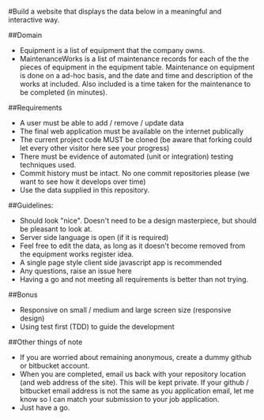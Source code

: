 #Build a website that displays the data below in a meaningful and interactive way.

##Domain
* Equipment is a list of equipment that the company owns.
* MaintenanceWorks is a list of maintenance records for each of the the pieces of equipment in the equipment table.  Maintenance on equipment is done on a ad-hoc basis, and the date and time and description of the works at included.  Also included is a time taken for the maintenance to be completed (in minutes).

##Requirements
* A user must be able to add / remove / update data
* The final web application must be available on the internet publically
* The current project code MUST be cloned (be aware that forking could let every other visitor here see your progress) 
* There must be evidence of automated (unit or integration) testing techniques used.
* Commit history must be intact.  No one commit repositories please (we want to see how it develops over time)
* Use the data supplied in this repository.  

##Guidelines:
* Should look "nice".  Doesn't need to be a design masterpiece, but should be pleasant to look at.  
* Server side language is open (if it is required)
* Feel free to edit the data, as long as it doesn't become removed from the equipment works register idea.
* A single page style client side javascript app is recommended
* Any questions, raise an issue here
* Having a go and not meeting all requirements is better than not trying.


##Bonus
* Responsive on small / medium and large screen size (responsive design)
* Using test first (TDD) to guide the development 

##Other things of note
* If you are worried about remaining anonymous, create a dummy github or bitbucket account.
* When you are completed, email us back with your repository location (and web address of the site).  This will be kept private.  If your github / bitbucket email address is not the same as you application email, let me know so I can match your submission to your job application.
* Just have a go.




